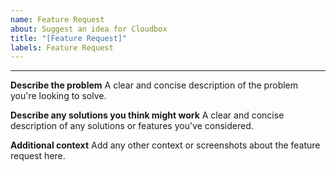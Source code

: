 ```yaml
---
name: Feature Request
about: Suggest an idea for Cloudbox
title: "[Feature Request]"
labels: Feature Request
---
```

---

**Describe the problem**
A clear and concise description of the problem you're looking to solve.

**Describe any solutions you think might work**
A clear and concise description of any solutions or features you've considered.

**Additional context**
Add any other context or screenshots about the feature request here.
